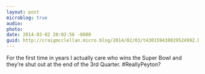 ```yaml
---
layout: post
microblog: true
audio: 
photo: 
date: 2014-02-02 20:02:56 -0600
guid: http://craigmcclellan.micro.blog/2014/02/03/t430159438029524992.html
---
```

For the first time in years I actually care who wins the Super Bowl and they’re shut out at the end of the 3rd Quarter. #ReallyPeyton?

